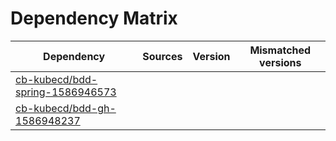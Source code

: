 # Dependency Matrix

Dependency | Sources | Version | Mismatched versions
---------- | ------- | ------- | -------------------
[cb-kubecd/bdd-spring-1586946573](https://github.com/cb-kubecd/bdd-spring-1586946573.git) |  | []() | 
[cb-kubecd/bdd-gh-1586948237](https://github.com/cb-kubecd/bdd-gh-1586948237.git) |  | []() | 
